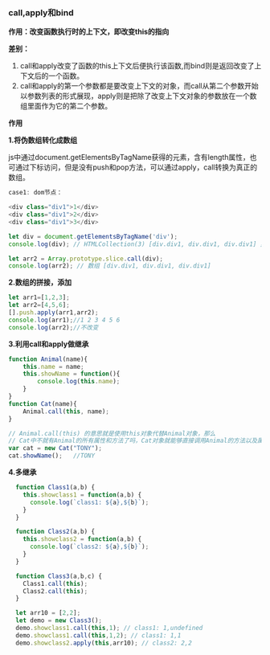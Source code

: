 ### call,apply和bind

**作用：改变函数执行时的上下文，即改变this的指向**

**差别：**

1. call和apply改变了函数的this上下文后便执行该函数,而bind则是返回改变了上下文后的一个函数。
2. call和apply的第一个参数都是要改变上下文的对象，而call从第二个参数开始以参数列表的形式展现，apply则是把除了改变上下文对象的参数放在一个数组里面作为它的第二个参数。

**作用**

**1.将伪数组转化成数组**

js中通过document.getElementsByTagName获得的元素，含有length属性，也可通过下标访问，但是没有push和pop方法，可以通过apply，call转换为真正的数组。

```js
case1: dom节点：

<div class="div1">1</div>
<div class="div1">2</div>
<div class="div1">3</div>

let div = document.getElementsByTagName('div');
console.log(div); // HTMLCollection(3) [div.div1, div.div1, div.div1] 里面包含length属性

let arr2 = Array.prototype.slice.call(div);
console.log(arr2); // 数组 [div.div1, div.div1, div.div1]
```

**2.数组的拼接，添加**

```js
let arr1=[1,2,3];
let arr2=[4,5,6];
[].push.apply(arr1,arr2);
console.log(arr1);//1 2 3 4 5 6
console.log(arr2);//不改变
```

**3.利用call和apply做继承**

```js
function Animal(name){      
    this.name = name;      
    this.showName = function(){      
        console.log(this.name);      
    }      
}      
function Cat(name){    
    Animal.call(this, name);    
}      

// Animal.call(this) 的意思就是使用this对象代替Animal对象，那么
// Cat中不就有Animal的所有属性和方法了吗，Cat对象就能够直接调用Animal的方法以及属性了
var cat = new Cat("TONY");     
cat.showName();   //TONY
```

**4.多继承**

```js
  function Class1(a,b) {
    this.showclass1 = function(a,b) {
      console.log(`class1: ${a},${b}`);
    }
  }

  function Class2(a,b) {
    this.showclass2 = function(a,b) {
      console.log(`class2: ${a},${b}`);
    }
  }

  function Class3(a,b,c) {
    Class1.call(this);
    Class2.call(this);
  }

  let arr10 = [2,2];
  let demo = new Class3();
  demo.showclass1.call(this,1); // class1: 1,undefined
  demo.showclass1.call(this,1,2); // class1: 1,1
  demo.showclass2.apply(this,arr10); // class2: 2,2
```

